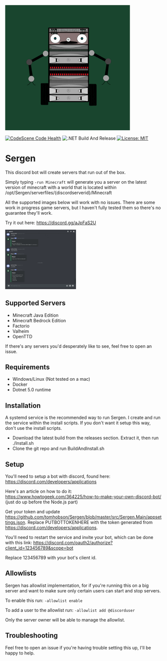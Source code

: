 <img src="./images/SergenIconColoured.png" width="400" height="auto">

[![CodeScene Code Health](https://codescene.io/projects/9083/status-badges/code-health)](https://codescene.io/projects/9083) ![.NET Build And Release](https://github.com/tomhobson/Sergen/workflows/.NET%20Build%20And%20Release/badge.svg) [![License: MIT](https://img.shields.io/badge/License-MIT-yellow.svg)](https://opensource.org/licenses/MIT)

# Sergen
This discord bot will create servers that run out of the box. 

Simply typing
`-run Minecraft`
will generate you a server on the latest version of minecraft with a world that is located within /opt/Sergen/serverfiles/{discordserverid}/Minecraft

All the supported images below will work with no issues. There are some work in progress game servers, but I haven't fully tested them so there's no guarantee they'll work.

Try it out here: https://discord.gg/aJpFaS2U

<img src="./images/startandstop.gif" alt="Animation of Sergen working" width="45%">

## Supported Servers
* Minecraft Java Edition
* Minecraft Bedrock Edition
* Factorio
* Valheim
* OpenTTD

If there's any servers you'd desperately like to see, feel free to open an issue.

## Requirements
* Windows/Linux (Not tested on a mac)
* Docker
* Dotnet 5.0 runtime

## Installation
A systemd service is the recommended way to run Sergen. I create and run the service within the install scripts. If you don't want it setup this way, don't use the install scripts.

* Download the latest build from the releases section. Extract it, then run ./Install.sh
* Clone the git repo and run BuildAndInstall.sh

## Setup
You'll need to setup a bot with discord, found here: https://discord.com/developers/applications

Here's an article on how to do it: https://www.howtogeek.com/364225/how-to-make-your-own-discord-bot/ (just do up before the Node.js part)

Get your token and update https://github.com/tomhobson/Sergen/blob/master/src/Sergen.Main/appsettings.json.
Replace PUTBOTTOKENHERE with the token generated from https://discord.com/developers/applications.

You'll need to restart the service and invite your bot, which can be done with this link:
https://discord.com/oauth2/authorize?client_id=123456789&scope=bot

Replace 123456789 with your bot's client id.

## Allowlists
Sergen has allowlist implementation, for if you're running this on a big server and want to make sure only certain users can start and stop servers.

To enable this run:
`-allowlist enable`

To add a user to the allowlist run:
`-allowlist add @discorduser`

Only the server owner will be able to manage the allowlist.

## Troubleshooting

Feel free to open an issue if you're having trouble setting this up, I'll be happy to help.
